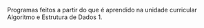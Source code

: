 Programas feitos a partir do que é aprendido na unidade curricular Algoritmo e Estrutura de Dados 1.

